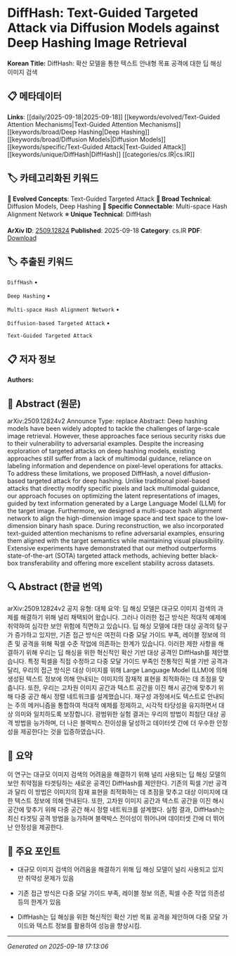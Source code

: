 
# DiffHash: Text-Guided Targeted Attack via Diffusion Models against Deep Hashing Image Retrieval

**Korean Title:** DiffHash: 확산 모델을 통한 텍스트 안내형 목표 공격에 대한 딥 해싱 이미지 검색

## 📋 메타데이터

**Links**: [[daily/2025-09-18|2025-09-18]] [[keywords/evolved/Text-Guided Attention Mechanisms|Text-Guided Attention Mechanisms]] [[keywords/broad/Deep Hashing|Deep Hashing]] [[keywords/broad/Diffusion Models|Diffusion Models]] [[keywords/specific/Text-Guided Attack|Text-Guided Attack]] [[keywords/unique/DiffHash|DiffHash]] [[categories/cs.IR|cs.IR]]

## 🏷️ 카테고리화된 키워드
**🚀 Evolved Concepts**: Text-Guided Targeted Attack
**🔬 Broad Technical**: Diffusion Models, Deep Hashing
**🔗 Specific Connectable**: Multi-space Hash Alignment Network
**⭐ Unique Technical**: DiffHash

**ArXiv ID**: [2509.12824](https://arxiv.org/abs/2509.12824)
**Published**: 2025-09-18
**Category**: cs.IR
**PDF**: [Download](https://arxiv.org/pdf/2509.12824.pdf)


## 🏷️ 추출된 키워드



`DiffHash` • 

`Deep Hashing` • 

`Multi-space Hash Alignment Network` • 

`Diffusion-based Targeted Attack` • 

`Text-Guided Targeted Attack`



## 📋 저자 정보

**Authors:** 

## 📄 Abstract (원문)

arXiv:2509.12824v2 Announce Type: replace 
Abstract: Deep hashing models have been widely adopted to tackle the challenges of large-scale image retrieval. However, these approaches face serious security risks due to their vulnerability to adversarial examples. Despite the increasing exploration of targeted attacks on deep hashing models, existing approaches still suffer from a lack of multimodal guidance, reliance on labeling information and dependence on pixel-level operations for attacks. To address these limitations, we proposed DiffHash, a novel diffusion-based targeted attack for deep hashing. Unlike traditional pixel-based attacks that directly modify specific pixels and lack multimodal guidance, our approach focuses on optimizing the latent representations of images, guided by text information generated by a Large Language Model (LLM) for the target image. Furthermore, we designed a multi-space hash alignment network to align the high-dimension image space and text space to the low-dimension binary hash space. During reconstruction, we also incorporated text-guided attention mechanisms to refine adversarial examples, ensuring them aligned with the target semantics while maintaining visual plausibility. Extensive experiments have demonstrated that our method outperforms state-of-the-art (SOTA) targeted attack methods, achieving better black-box transferability and offering more excellent stability across datasets.

## 🔍 Abstract (한글 번역)

arXiv:2509.12824v2 공지 유형: 대체
요약: 딥 해싱 모델은 대규모 이미지 검색의 과제를 해결하기 위해 널리 채택되어 왔습니다. 그러나 이러한 접근 방식은 적대적 예제에 취약하여 심각한 보안 위험에 직면하고 있습니다. 딥 해싱 모델에 대한 대상 공격의 탐구가 증가하고 있지만, 기존 접근 방식은 여전히 다중 모달 가이드 부족, 레이블 정보에 의존 및 공격을 위해 픽셀 수준 작업에 의존하는 한계가 있습니다. 이러한 제한 사항을 해결하기 위해 우리는 딥 해싱을 위한 혁신적인 확산 기반 대상 공격인 DiffHash를 제안했습니다. 특정 픽셀을 직접 수정하고 다중 모달 가이드 부족인 전통적인 픽셀 기반 공격과 달리, 우리의 접근 방식은 대상 이미지를 위해 Large Language Model (LLM)에 의해 생성된 텍스트 정보에 의해 안내되는 이미지의 잠재적 표현을 최적화하는 데 초점을 맞춥니다. 또한, 우리는 고차원 이미지 공간과 텍스트 공간을 이진 해시 공간에 맞추기 위해 다중 공간 해시 정렬 네트워크를 설계했습니다. 재구성 과정에서도 텍스트로 안내되는 주의 메커니즘을 통합하여 적대적 예제를 정제하고, 시각적 타당성을 유지하면서 대상 의미와 일치하도록 보장합니다. 광범위한 실험 결과는 우리의 방법이 최첨단 대상 공격 방법을 능가하며, 더 나은 블랙박스 전이성을 달성하고 데이터셋 간에 더 우수한 안정성을 제공한다는 것을 입증하였습니다.

## 📝 요약

이 연구는 대규모 이미지 검색의 어려움을 해결하기 위해 널리 사용되는 딥 해싱 모델의 보안 취약점을 타겟팅하는 새로운 공격인 DiffHash를 제안한다. 기존의 픽셀 기반 공격과 달리 이 방법은 이미지의 잠재 표현을 최적화하는 데 초점을 맞추고 대상 이미지에 대한 텍스트 정보에 의해 안내된다. 또한, 고차원 이미지 공간과 텍스트 공간을 이진 해시 공간에 맞추기 위해 다중 공간 해시 정렬 네트워크를 설계했다. 실험 결과, DiffHash는 최신 타겟팅 공격 방법을 능가하며 블랙박스 전이성이 뛰어나며 데이터셋 간에 더 뛰어난 안정성을 제공한다.

## 🎯 주요 포인트


- 대규모 이미지 검색의 어려움을 해결하기 위해 딥 해싱 모델이 널리 사용되고 있지만 취약성 문제가 있음

- 기존 접근 방식은 다중 모달 가이드 부족, 레이블 정보 의존, 픽셀 수준 작업 의존성 등의 한계가 있음

- DiffHash는 딥 해싱을 위한 혁신적인 확산 기반 목표 공격을 제안하며 다중 모달 가이드와 텍스트 정보를 활용하여 성능을 향상시킴.


---

*Generated on 2025-09-18 17:13:06*